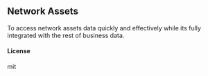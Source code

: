 ## Network Assets

To access network assets data quickly and effectively while its fully integrated with the rest of business data.

#### License

mit